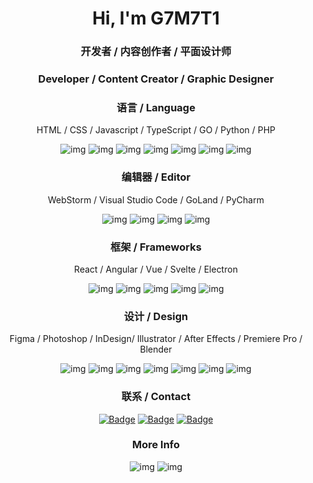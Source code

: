 <h1 align="center">Hi, I'm G7M7T1</h1>

<h3 align="center">开发者 / 内容创作者 / 平面设计师</h3>
<h3 align="center">Developer / Content Creator / Graphic Designer</h3>

<div align="center">
  <h3>语言 / Language</h3>
  <p>HTML / CSS / Javascript / TypeScript / GO / Python / PHP</p>
  <img src="https://img.shields.io/badge/html5-%23E34F26.svg?style=for-the-badge&logo=html5&logoColor=white" alt="img"></img>
  <img src="https://img.shields.io/badge/css3-%231572B6.svg?style=for-the-badge&logo=css3&logoColor=white" alt="img"></img>
  <img src="https://img.shields.io/badge/javascript-%23323330.svg?style=for-the-badge&logo=javascript&logoColor=%23F7DF1E" alt="img"></img>
  <img src="https://img.shields.io/badge/typescript-%23007ACC.svg?style=for-the-badge&logo=typescript&logoColor=white" alt="img"></img>
  <img src="https://img.shields.io/badge/go-%2300ADD8.svg?style=for-the-badge&logo=go&logoColor=white" alt="img"></img>
  <img src="https://img.shields.io/badge/php-%23777BB4.svg?style=for-the-badge&logo=php&logoColor=white" alt="img"></img>
  <img src="https://img.shields.io/badge/python-3670A0?style=for-the-badge&logo=python&logoColor=ffdd54" alt="img"></img>

  <h3>编辑器 / Editor</h3>
  <p>WebStorm / Visual Studio Code / GoLand / PyCharm</p>
  <img src="https://img.shields.io/badge/webstorm-143?style=for-the-badge&logo=webstorm&logoColor=white&color=black" alt="img"></img>
  <img src="https://img.shields.io/badge/Visual%20Studio%20Code-0078d7.svg?style=for-the-badge&logo=visual-studio-code&logoColor=white" alt="img"></img>
  <img src="https://img.shields.io/badge/pycharm-143?style=for-the-badge&logo=pycharm&logoColor=black&color=black&labelColor=green" alt="img"></img>
  <img src="https://img.shields.io/badge/phpstorm-143?style=for-the-badge&logo=phpstorm&logoColor=black&color=black&labelColor=darkorchid" alt="img"></img>
  
  <h3>框架 / Frameworks</h3>
  <p>React / Angular / Vue / Svelte / Electron</p>
  <img src="https://img.shields.io/badge/react-%2320232a.svg?style=for-the-badge&logo=react&logoColor=%2361DAFB" alt="img"></img>
  <img src="https://img.shields.io/badge/angular-%23DD0031.svg?style=for-the-badge&logo=angular&logoColor=white" alt="img"></img>
  <img src="https://img.shields.io/badge/vuejs-%2335495e.svg?style=for-the-badge&logo=vuedotjs&logoColor=%234FC08D" alt="img"></img>
  <img src="https://img.shields.io/badge/svelte-%23f1413d.svg?style=for-the-badge&logo=svelte&logoColor=white" alt="img"></img>
  <img src="https://img.shields.io/badge/Electron-191970?style=for-the-badge&logo=Electron&logoColor=white" alt="img"></img>
  
  <h3>设计 / Design</h3>
  <p>Figma / Photoshop / InDesign/ Illustrator / After Effects / Premiere Pro / Blender</p>
  <img src="https://img.shields.io/badge/figma-%23F24E1E.svg?style=for-the-badge&logo=figma&logoColor=white" alt="img"></img>
  <img src="https://img.shields.io/badge/adobephotoshop-%2331A8FF.svg?style=for-the-badge&logo=adobephotoshop&logoColor=white" alt="img"></img>
  <img src="https://img.shields.io/badge/Adobe%20InDesign-49021F?style=for-the-badge&logo=adobeindesign&logoColor=white" alt="img"></img>
  <img src="https://img.shields.io/badge/adobeillustrator-%23FF9A00.svg?style=for-the-badge&logo=adobeillustrator&logoColor=white" alt="img"></img>
  <img src="https://img.shields.io/badge/Adobe%20After%20Effects-9999FF.svg?style=for-the-badge&logo=Adobe%20After%20Effects&logoColor=white" alt="img"></img>
  <img src="https://img.shields.io/badge/Adobe%20Premiere%20Pro-9999FF.svg?style=for-the-badge&logo=Adobe%20Premiere%20Pro&logoColor=white" alt="img"></img>
  <img src="https://img.shields.io/badge/blender-%23F5792A.svg?style=for-the-badge&logo=blender&logoColor=white" alt="img"></img>
</div>

<div align="center">
  <h3>联系 / Contact</h3>
  <a href="https://www.youtube.com/c/G7M7T1"><img src="https://img.shields.io/badge/Youtube-G7M7T1-red" alt="Badge" /></a>
  <a href="https://twitter.com/G7M7T1"><img src="https://img.shields.io/badge/Twitter-G7M7T1-blue" alt="Badge" /></a>
  <a href="https://steamcommunity.com/id/G7M7T1/"><img src="https://img.shields.io/badge/Steam-G7M7T1-lightgrey" alt="Badge" /></a>
</div>

<div align="center">
  <h3>More Info</h3>
  <img src="https://github-readme-stats.vercel.app/api?username=g7m7t1&show_icons=true&hide_title=true&count_private=true" alt="img" />
  <img src="https://github-readme-stats.vercel.app/api/top-langs/?username=G7M7T1&langs_count=14&count_private=true&layout=compact&include_all_commits=true&card_width=450" alt="img" />
</div>
